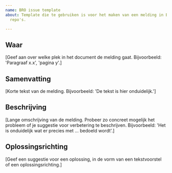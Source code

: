 ```yaml
---
name: BRO issue template
about: Template die te gebruiken is voor het maken van een melding in BROprogramma
  repo's.

---
```


## Waar
[Geef aan over welke plek in het document de melding gaat. Bijvoorbeeld: 'Paragraaf x.x', 'pagina y'.]

## Samenvatting
[Korte tekst van de melding. Bijvoorbeeld: 'De tekst is hier onduidelijk.']

## Beschrijving
[Lange omschrijving van de melding. Probeer zo concreet mogelijk het probleem of je suggestie voor verbetering te beschrijven. Bijvoorbeeld: 'Het is onduidelijk wat er precies met ... bedoeld wordt'.]

## Oplossingsrichting
[Geef een suggestie voor een oplossing, in de vorm van een tekstvoorstel of een oplossingsrichting.]
